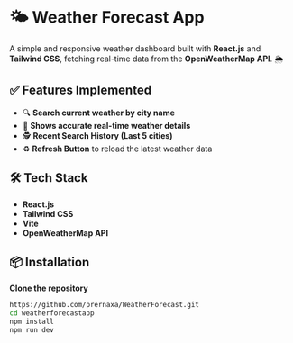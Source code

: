 # 🌤️ Weather Forecast App

A simple and responsive weather dashboard built with **React.js** and **Tailwind CSS**, fetching real-time data from the **OpenWeatherMap API**. 🌦️

## ✅ Features Implemented

- 🔍 **Search current weather by city name**
- 📍 **Shows accurate real-time weather details**
- 🕵️ **Recent Search History (Last 5 cities)**
- ♻️ **Refresh Button** to reload the latest weather data

## 🛠️ Tech Stack

- **React.js**
- **Tailwind CSS**
- **Vite**
- **OpenWeatherMap API**

## 📦 Installation

   **Clone the repository**
   ```bash
   https://github.com/prernaxa/WeatherForecast.git
   cd weatherforecastapp
   npm install
   npm run dev
